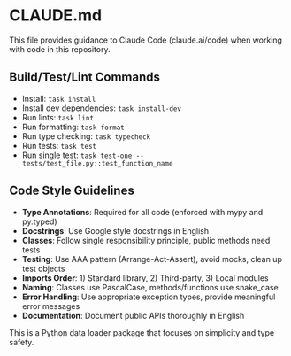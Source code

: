 # CLAUDE.md

This file provides guidance to Claude Code (claude.ai/code) when working with code in this repository.

## Build/Test/Lint Commands
- Install: `task install`
- Install dev dependencies: `task install-dev`
- Run lints: `task lint`
- Run formatting: `task format`
- Run type checking: `task typecheck`
- Run tests: `task test`
- Run single test: `task test-one -- tests/test_file.py::test_function_name`

## Code Style Guidelines
- **Type Annotations**: Required for all code (enforced with mypy and py.typed)
- **Docstrings**: Use Google style docstrings in English
- **Classes**: Follow single responsibility principle, public methods need tests
- **Testing**: Use AAA pattern (Arrange-Act-Assert), avoid mocks, clean up test objects
- **Imports Order**: 1) Standard library, 2) Third-party, 3) Local modules
- **Naming**: Classes use PascalCase, methods/functions use snake_case
- **Error Handling**: Use appropriate exception types, provide meaningful error messages
- **Documentation**: Document public APIs thoroughly in English

This is a Python data loader package that focuses on simplicity and type safety.